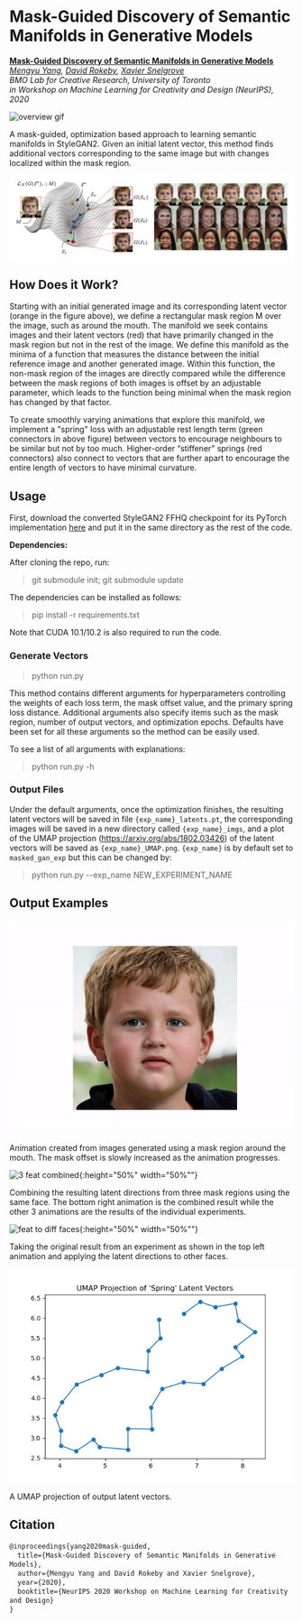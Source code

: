 # Mask-Guided Discovery of Semantic Manifolds in Generative Models

**[Mask-Guided Discovery of Semantic Manifolds in Generative Models](https://github.com/bmolab/masked-gan-manifold/blob/main/masked-gan-manifold.pdf)**<br>
  *[Mengyu Yang](https://mengyu.page/),
  [David Rokeby](https://www.cdtps.utoronto.ca/people/directories/all-faculty/david-rokeby),
  [Xavier Snelgrove](https://wxs.ca/)<br>
  BMO Lab for Creative Research, University of Toronto  
in Workshop on Machine Learning for Creativity and Design (NeurIPS), 2020*

![overview gif](figures/multi-mask.gif)

A mask-guided, optimization based approach to learning semantic manifolds in StyleGAN2. Given an initial latent vector, this method finds additional vectors corresponding to the same image but with changes localized within the mask region. 

![overview figure](figures/overview.png)

## How Does it Work? 

Starting with an initial generated image and its corresponding latent vector (orange in the figure above), we define a rectangular mask region M over
the image, such as around the mouth. The manifold we seek contains images and their latent vectors (red) that have primarily changed in the mask region but not in the rest of the image. We define this manifold as the minima of a function that measures the distance between the initial reference image and another generated image. Within this function, the non-mask region of the images are directly compared while the difference between the mask regions of both images is offset by an adjustable parameter, which leads to the function being minimal when the mask region has changed by that factor. 

To create smoothly varying animations that explore this manifold, we implement a "spring" loss with an adjustable rest length term (green connectors in above figure) between vectors to encourage neighbours to be similar but not by too much. Higher-order “stiffener” springs (red connectors) also connect to vectors that are further apart to encourage the entire length of vectors to have minimal curvature. 

## Usage 

First, download the converted StyleGAN2 FFHQ checkpoint for its PyTorch implementation [here](https://drive.google.com/file/d/1v0iLBeuaegDZb3BIBb1CSmfsNSRiNWqI/view?usp=sharing) and put it in the same directory as the rest of the code. 

**Dependencies:**

After cloning the repo, run:

> git submodule init; git submodule update

The dependencies can be installed as follows:

> pip install -r requirements.txt

Note that CUDA 10.1/10.2 is also required to run the code.

### Generate Vectors 

> python run.py 

This method contains different arguments for hyperparameters controlling the weights of each loss term, the mask offset value, and the primary spring loss distance. Additional arguments also specify items such as the mask region, number of output vectors, and optimization epochs. Defaults have been set for all these arguments so the method can be easily used. 

To see a list of all arguments with explanations: 

> python run.py -h 

### Output Files 

Under the default arguments, once the optimization finishes, the resulting latent vectors will be saved in file `{exp_name}_latents.pt`, the corresponding images will be saved in a new directory called `{exp_name}_imgs`, and a plot of the UMAP projection (https://arxiv.org/abs/1802.03426) of the latent vectors will be saved as `{exp_name}_UMAP.png`. `{exp_name}` is by default set to `masked_gan_exp` but this can be changed by:

> python run.py --exp_name NEW_EXPERIMENT_NAME

## Output Examples 

![Boy mouth animation](figures/boy_mouth.gif)

Animation created from images generated using a mask region around the mouth. The mask offset is slowly increased as the animation progresses. 

![3 feat combined](figures/3-feat-combined.gif){:height="50%" width="50%""}

Combining the resulting latent directions from three mask regions using the same face. The bottom right animation is the combined result while the other 3 animations are the results of the individual experiments.  

![feat to diff faces](figures/feat-to-diff-faces.gif){:height="50%" width="50%""}

Taking the original result from an experiment as shown in the top left animation and applying the latent directions to other faces. 

![UMAP sample](figures/UMAP.png)

A UMAP projection of output latent vectors. 

## Citation

```
@inproceedings{yang2020mask-guided,
  title={Mask-Guided Discovery of Semantic Manifolds in Generative Models},
  author={Mengyu Yang and David Rokeby and Xavier Snelgrove},
  year={2020},
  booktitle={NeurIPS 2020 Workshop on Machine Learning for Creativity and Design}
}
```


